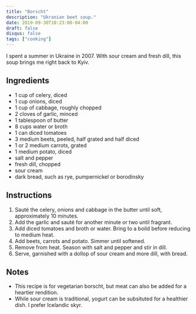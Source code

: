 ```yaml
---
title: "Borscht"
description: "Ukranian beet soup." 
date: 2019-09-30T10:23:00-04:00
draft: false
disqus: false
tags: ["cooking"]
---
```


I spent a summer in Ukraine in 2007. With sour cream and fresh dill, this soup brings me right back to Kyiv.

## Ingredients

- 1 cup of celery, diced
- 1 cup onions, diced
- 1 cup of cabbage, roughly chopped
- 2 cloves of garlic, minced
- 1 tablespoon of butter
- 8 cups water or broth
- 1 can diced tomatoes
- 3 medium beets, peeled, half grated and half diced
- 1 or 2 medium carrots, grated
- 1 medium potato, diced
- salt and pepper
- fresh dill, chopped
- sour cream
- dark bread, such as rye, pumpernickel or borodinsky

## Instructions

1. Sauté the celery, onions and cabbage in the butter until soft, approximately 10 minutes.
2. Add the garlic and sauté for another minute or two until fragrant.
3. Add diced tomatoes and broth or water. Bring to a boild before reducing to medium heat.
4. Add beets, carrots and potato. Simmer until softened.
5. Remove from heat. Season with salt and pepper and stir in dill.
6. Serve, garnished with a dollop of sour cream and more dill, with bread.

## Notes

- This recipe is for vegetarian borscht, but meat can also be added for a heartier rendition.
- While sour cream is traditional, yogurt can be subsituted for a healthier dish. I prefer Icelandic skyr.



